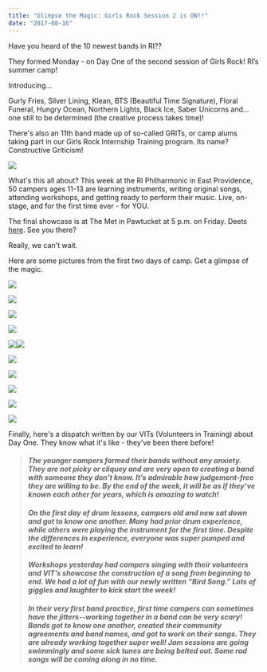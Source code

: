 ```yaml
---
title: "Glimpse the Magic: Girls Rock Session 2 is ON!!"
date: "2017-08-16"
---
```


Have you heard of the 10 newest bands in RI??

They formed Monday - on Day One of the second session of Girls Rock! RI’s summer camp! 

Introducing...

Gurly Fries, Silver Lining, Klean, BTS (Beautiful Time Signature), Floral Funeral, Hungry Ocean, Northern Lights, Black Ice, Saber Unicorns and… one still to be determined (the creative process takes time)!

There's also an 11th band made up of so-called GRITs, or camp alums taking part in our Girls Rock Internship Training program. Its name? Constructive Griticism!

[![](images/Screen-Shot-2017-08-15-at-6.33.33-PM.png)](http://girlsrockri.org/wp-content/uploads/2017/08/Screen-Shot-2017-08-15-at-6.33.33-PM.png)

What's this all about? This week at the RI Philharmonic in East Providence, 50 campers ages 11-13 are learning instruments, writing original songs, attending workshops, and getting ready to perform their music. Live, on-stage, and for the first time ever - for YOU.

The final showcase is at The Met in Pawtucket at 5 p.m. on Friday. Deets [here](https://www.facebook.com/events/139898076603209/?acontext=%7B%22action_history%22%3A%22[%7B%5C%22surface%5C%22%3A%5C%22page%5C%22%2C%5C%22mechanism%5C%22%3A%5C%22page_upcoming_events_card%5C%22%2C%5C%22extra_data%5C%22%3A[]%7D]%22%2C%22has_source%22%3Atrue%7D). See you there?

Really, we can't wait.

Here are some pictures from the first two days of camp. Get a glimpse of the magic.

[![](images/Screen-Shot-2017-08-15-at-6.38.11-PM-e1502838425925.png)](http://girlsrockri.org/wp-content/uploads/2017/08/Screen-Shot-2017-08-15-at-6.38.11-PM-e1502838425925.png)

[![](images/Screen-Shot-2017-08-15-at-6.38.45-PM-e1502838562786.png)](http://girlsrockri.org/wp-content/uploads/2017/08/Screen-Shot-2017-08-15-at-6.38.45-PM-e1502838562786.png)

[![](images/Screen-Shot-2017-08-15-at-6.51.17-PM-e1502838588651.png)](http://girlsrockri.org/wp-content/uploads/2017/08/Screen-Shot-2017-08-15-at-6.51.17-PM-e1502838588651.png)

[![](images/Screen-Shot-2017-08-15-at-6.45.01-PM-e1502837986204.png)](http://girlsrockri.org/wp-content/uploads/2017/08/Screen-Shot-2017-08-15-at-6.45.01-PM-e1502837986204.png)

[![](images/Screen-Shot-2017-08-15-at-6.43.23-PM-e1502838690536.png)](http://girlsrockri.org/wp-content/uploads/2017/08/Screen-Shot-2017-08-15-at-6.43.23-PM-e1502838690536.png)[![](images/Screen-Shot-2017-08-15-at-6.37.29-PM-e1502838748518.png)](http://girlsrockri.org/wp-content/uploads/2017/08/Screen-Shot-2017-08-15-at-6.37.29-PM-e1502838748518.png)

[![](images/Screen-Shot-2017-08-15-at-6.46.50-PM-e1502838779988.png)](http://girlsrockri.org/wp-content/uploads/2017/08/Screen-Shot-2017-08-15-at-6.46.50-PM-e1502838779988.png)

[![](images/Screen-Shot-2017-08-15-at-6.36.08-PM-e1502838809749.png)](http://girlsrockri.org/wp-content/uploads/2017/08/Screen-Shot-2017-08-15-at-6.36.08-PM-e1502838809749.png)

[![](images/Screen-Shot-2017-08-15-at-6.42.42-PM-e1502838840617.png)](http://girlsrockri.org/wp-content/uploads/2017/08/Screen-Shot-2017-08-15-at-6.42.42-PM-e1502838840617.png)

[![](images/Screen-Shot-2017-08-15-at-7.19.51-PM-e1502839247559.png)](http://girlsrockri.org/wp-content/uploads/2017/08/Screen-Shot-2017-08-15-at-7.19.51-PM-e1502839247559.png)

[![](images/Screen-Shot-2017-08-15-at-7.21.39-PM-e1502839351549.png)](http://girlsrockri.org/wp-content/uploads/2017/08/Screen-Shot-2017-08-15-at-7.21.39-PM-e1502839351549.png)

Finally, here's a dispatch written by our VITs (Volunteers in Training) about Day One. They know what it's like - they've been there before!

> #### _The younger campers formed their bands without any anxiety. They are not picky or cliquey and are very open to creating a band with someone they don’t know. It’s admirable how judgement-free they are willing to be. By the end of the week, it will be as if they’ve known each other for years, which is amazing to watch!_
> 
> #### _On the first day of drum lessons, campers old and new sat down and got to know one another. Many had prior drum experience, while others were playing the instrument for the first time. Despite the differences in experience, everyone was super pumped and excited to learn!_
> 
> #### _Workshops yesterday had campers singing with their volunteers and VIT’s showcase the construction of a song from beginning to end. We had a lot of fun with our newly written “Bird Song.” Lots of giggles and laughter to kick start the week!_
> 
> #### _In their very first band practice, first time campers can sometimes have the jitters--working together in a band can be very scary! Bands got to know one another, created their community agreements and band names, and got to work on their songs. They are already working together super well! Jam sessions are going swimmingly and some sick tunes are being belted out. Some rad songs will be coming along in no time._
